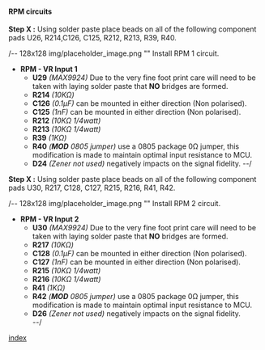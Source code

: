 #### RPM circuits ####
**Step X :**
Using solder paste place beads on all of the following component pads U26, R214,C126, C125, R212, R213, R39, R40.

/-- 128x128 img/placeholder_image.png "" Install RPM 1 circuit.

- **RPM - VR Input 1**
	- **U29**  *(MAX9924)* Due to the very fine foot print care will need to be taken with laying solder paste that **NO** bridges are formed.
	- **R214** *(10K&ohm;)*	
	- **C126** *(0.1µF)* can be mounted in either direction (Non polarised).	
	- **C125** *(1nF)* can be mounted in either direction (Non polarised).	
	- **R212** *(10K&ohm; 1/4watt)*
	- **R213** *(10K&ohm; 1/4watt)*
	- **R39**  *(1K&ohm;)*	
	- **R40**  *(**MOD** 0805 jumper)* use a 0805 package 0&ohm; jumper, this modification is made to maintain optimal input resistance to MCU.
	- **D24**  *(Zener not used)* negatively impacts on the signal fidelity.
--/

**Step X :**
Using solder paste place beads on all of the following component pads U30, R217, C128, C127, R215, R216, R41, R42.

/-- 128x128 img/placeholder_image.png "" Install RPM 2 circuit.

- **RPM - VR Input 2**
	- **U30**  *(MAX9924)* Due to the very fine foot print care will need to be taken with laying solder paste that **NO** bridges are formed.	
	- **R217** *(10K&ohm;)*	
	- **C128** *(0.1µF)* can be mounted in either direction (Non polarised).	
	- **C127** *(1nF)* can be mounted in either direction (Non polarised).	
	- **R215** *(10K&ohm; 1/4watt)*
	- **R216** *(10K&ohm; 1/4watt)*
	- **R41**  *(1K&ohm;)*	
	- **R42**  *(**MOD** 0805 jumper)* use a 0805 package 0&ohm; jumper, this modification is made to maintain optimal input resistance to MCU.	
	- **D26**  *(Zener not used)* negatively impacts on the signal fidelity.	
--/

[index](#index)
